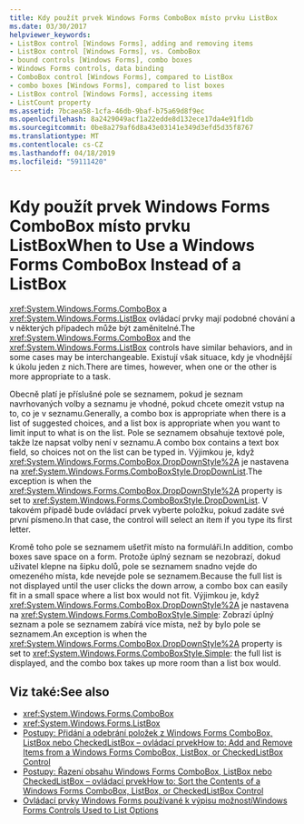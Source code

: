 ```yaml
---
title: Kdy použít prvek Windows Forms ComboBox místo prvku ListBox
ms.date: 03/30/2017
helpviewer_keywords:
- ListBox control [Windows Forms], adding and removing items
- ListBox control [Windows Forms], vs. ComboBox
- bound controls [Windows Forms], combo boxes
- Windows Forms controls, data binding
- ComboBox control [Windows Forms], compared to ListBox
- combo boxes [Windows Forms], compared to list boxes
- ListBox control [Windows Forms], accessing items
- ListCount property
ms.assetid: 7bcaea58-1cfa-46db-9baf-b75a69d8f9ec
ms.openlocfilehash: 8a2429049acf1a22edde8d132ece17da4e91f1db
ms.sourcegitcommit: 0be8a279af6d8a43e03141e349d3efd5d35f8767
ms.translationtype: MT
ms.contentlocale: cs-CZ
ms.lasthandoff: 04/18/2019
ms.locfileid: "59111420"
---
```

# <a name="when-to-use-a-windows-forms-combobox-instead-of-a-listbox"></a><span data-ttu-id="56930-102">Kdy použít prvek Windows Forms ComboBox místo prvku ListBox</span><span class="sxs-lookup"><span data-stu-id="56930-102">When to Use a Windows Forms ComboBox Instead of a ListBox</span></span>
<span data-ttu-id="56930-103"><xref:System.Windows.Forms.ComboBox> a <xref:System.Windows.Forms.ListBox> ovládací prvky mají podobné chování a v některých případech může být zaměnitelné.</span><span class="sxs-lookup"><span data-stu-id="56930-103">The <xref:System.Windows.Forms.ComboBox> and the <xref:System.Windows.Forms.ListBox> controls have similar behaviors, and in some cases may be interchangeable.</span></span> <span data-ttu-id="56930-104">Existují však situace, kdy je vhodnější k úkolu jeden z nich.</span><span class="sxs-lookup"><span data-stu-id="56930-104">There are times, however, when one or the other is more appropriate to a task.</span></span>  
  
 <span data-ttu-id="56930-105">Obecně platí je příslušné pole se seznamem, pokud je seznam navrhovaných volby a seznamu je vhodné, pokud chcete omezit vstup na to, co je v seznamu.</span><span class="sxs-lookup"><span data-stu-id="56930-105">Generally, a combo box is appropriate when there is a list of suggested choices, and a list box is appropriate when you want to limit input to what is on the list.</span></span> <span data-ttu-id="56930-106">Pole se seznamem obsahuje textové pole, takže lze napsat volby není v seznamu.</span><span class="sxs-lookup"><span data-stu-id="56930-106">A combo box contains a text box field, so choices not on the list can be typed in.</span></span> <span data-ttu-id="56930-107">Výjimkou je, když <xref:System.Windows.Forms.ComboBox.DropDownStyle%2A> je nastavena na <xref:System.Windows.Forms.ComboBoxStyle.DropDownList>.</span><span class="sxs-lookup"><span data-stu-id="56930-107">The exception is when the <xref:System.Windows.Forms.ComboBox.DropDownStyle%2A> property is set to <xref:System.Windows.Forms.ComboBoxStyle.DropDownList>.</span></span> <span data-ttu-id="56930-108">V takovém případě bude ovládací prvek vyberte položku, pokud zadáte své první písmeno.</span><span class="sxs-lookup"><span data-stu-id="56930-108">In that case, the control will select an item if you type its first letter.</span></span>  
  
 <span data-ttu-id="56930-109">Kromě toho pole se seznamem ušetřit místo na formuláři.</span><span class="sxs-lookup"><span data-stu-id="56930-109">In addition, combo boxes save space on a form.</span></span> <span data-ttu-id="56930-110">Protože úplný seznam se nezobrazí, dokud uživatel klepne na šipku dolů, pole se seznamem snadno vejde do omezeného místa, kde nevejde pole se seznamem.</span><span class="sxs-lookup"><span data-stu-id="56930-110">Because the full list is not displayed until the user clicks the down arrow, a combo box can easily fit in a small space where a list box would not fit.</span></span> <span data-ttu-id="56930-111">Výjimkou je, když <xref:System.Windows.Forms.ComboBox.DropDownStyle%2A> je nastavena na <xref:System.Windows.Forms.ComboBoxStyle.Simple>: Zobrazí úplný seznam a pole se seznamem zabírá více místa, než by bylo pole se seznamem.</span><span class="sxs-lookup"><span data-stu-id="56930-111">An exception is when the <xref:System.Windows.Forms.ComboBox.DropDownStyle%2A> property is set to <xref:System.Windows.Forms.ComboBoxStyle.Simple>: the full list is displayed, and the combo box takes up more room than a list box would.</span></span>  
  
## <a name="see-also"></a><span data-ttu-id="56930-112">Viz také:</span><span class="sxs-lookup"><span data-stu-id="56930-112">See also</span></span>

- <xref:System.Windows.Forms.ComboBox>
- <xref:System.Windows.Forms.ListBox>
- [<span data-ttu-id="56930-113">Postupy: Přidání a odebrání položek z Windows Forms ComboBox, ListBox nebo CheckedListBox – ovládací prvek</span><span class="sxs-lookup"><span data-stu-id="56930-113">How to: Add and Remove Items from a Windows Forms ComboBox, ListBox, or CheckedListBox Control</span></span>](add-and-remove-items-from-a-wf-combobox.md)
- [<span data-ttu-id="56930-114">Postupy: Řazení obsahu Windows Forms ComboBox, ListBox nebo CheckedListBox – ovládací prvek</span><span class="sxs-lookup"><span data-stu-id="56930-114">How to: Sort the Contents of a Windows Forms ComboBox, ListBox, or CheckedListBox Control</span></span>](sort-the-contents-of-a-wf-combobox-listbox-or-checkedlistbox-control.md)
- [<span data-ttu-id="56930-115">Ovládací prvky Windows Forms používané k výpisu možností</span><span class="sxs-lookup"><span data-stu-id="56930-115">Windows Forms Controls Used to List Options</span></span>](windows-forms-controls-used-to-list-options.md)
